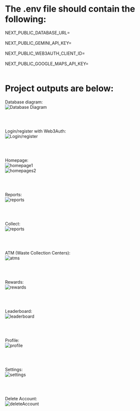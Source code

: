 # The .env file should contain the following: 
NEXT_PUBLIC_DATABASE_URL= <br><br>
NEXT_PUBLIC_GEMINI_API_KEY= <br><br>
NEXT_PUBLIC_WEB3AUTH_CLIENT_ID= <br><br>
NEXT_PUBLIC_GOOGLE_MAPS_API_KEY= <br><br>
#

# Project outputs are below:

Database diagram:  
![Database Diagram](images/db.png)

<br><br>

Login/register with Web3Auth:  
![Login/register](images/login.png)

<br><br>

Homepage:  
![homepage1](images/homepage1.png)  
![homepages2](images/homepage2.png)

<br><br>

Reports:  
![reports](images/report.png)

<br><br>

Collect:  
![reports](images/collect.png)

<br><br>

ATM (Waste Collection Centers):  
![atms](images/atms.png)

<br><br>

Rewards:  
![rewards](images/rewards.png)

<br><br>

Leaderboard:  
![leaderboard](images/leaderboards.png)

<br><br>

Profile:  
![profile](images/profile.png)

<br><br>

Settings:  
![settings](images/settings.png)

<br><br>

Delete Account:  
![deleteAccount](images/deleteAccount.png)
